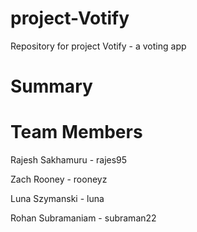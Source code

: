 # project-Votify
Repository for project Votify - a voting app
# Summary
# Team Members
Rajesh Sakhamuru - rajes95

Zach Rooney - rooneyz

Luna Szymanski - luna

Rohan Subramaniam - subraman22
